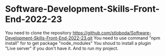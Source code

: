 # Software-Development-Skills-Front-End-2022-23

You need to clone the repository https://github.com/stloboda/Software-Development-Skills-Front-End-2022-23.git
You need to use command "npm install" for to get package "node_modules"
You shoud to install a plugin "Live server" if you don't have it. And to run my project.
